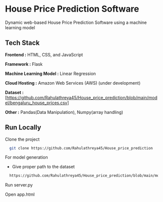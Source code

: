 
# House Price Prediction Software

Dynamic web-based House Price Prediction Software using a machine learning model


## Tech Stack

**Frontend :** HTML, CSS, and JavaScript

**Framework :** Flask

**Machine Learning Model :** Linear Regression

**Cloud Hosting :** Amazon Web Services (AWS) (under development)

**Dataset :** [https://github.com/Rahulathreya45/House_price_prediction/blob/main/model/bengaluru_house_prices.csv]

**Other :** Pandas(Data Manipulation), Numpy(array handling)
## Run Locally

Clone the project

```bash
  git clone https://github.com/Rahulathreya45/House_price_prediction
```

For model generation
* Give proper path to the dataset 

```bash
  https://github.com/Rahulathreya45/House_price_prediction/blob/main/model/Real_estate.ipynb
```

Run server.py

Open app.html
